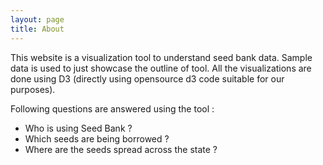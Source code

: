 ```yaml
---
layout: page
title: About
---
```


This website is a visualization tool to understand seed bank data. Sample data is used to just showcase the outline of tool. All the visualizations are done using D3 (directly using opensource d3 code suitable for our purposes).

Following questions are answered using the tool : 
* Who is using Seed Bank ? 
* Which seeds are being borrowed ?
* Where are the seeds spread across the state ?


